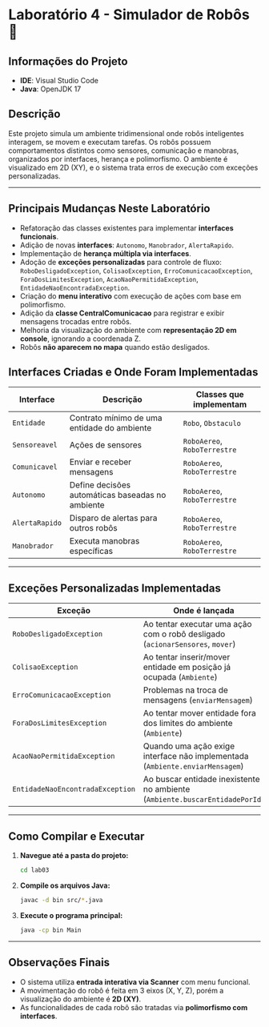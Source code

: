 # Laboratório 4 - Simulador de Robôs 🤖

## Informações do Projeto
- **IDE**: Visual Studio Code  
- **Java**: OpenJDK 17

## Descrição
Este projeto simula um ambiente tridimensional onde robôs inteligentes interagem, se movem e executam tarefas. Os robôs possuem comportamentos distintos como sensores, comunicação e manobras, organizados por interfaces, herança e polimorfismo. O ambiente é visualizado em 2D (XY), e o sistema trata erros de execução com exceções personalizadas.

---

## Principais Mudanças Neste Laboratório

- Refatoração das classes existentes para implementar **interfaces funcionais**.
- Adição de novas **interfaces**: `Autonomo`, `Manobrador`, `AlertaRapido`.
- Implementação de **herança múltipla via interfaces**.
- Adoção de **exceções personalizadas** para controle de fluxo: `RoboDesligadoException`, `ColisaoException`, `ErroComunicacaoException`, `ForaDosLimitesException`, `AcaoNaoPermitidaException`, `EntidadeNaoEncontradaException`.
- Criação do **menu interativo** com execução de ações com base em polimorfismo.
- Adição da **classe CentralComunicacao** para registrar e exibir mensagens trocadas entre robôs.
- Melhoria da visualização do ambiente com **representação 2D em console**, ignorando a coordenada Z.
- Robôs **não aparecem no mapa** quando estão desligados.

## Interfaces Criadas e Onde Foram Implementadas

| Interface       | Descrição                                             | Classes que implementam          |
|----------------|--------------------------------------------------------|----------------------------------|
| `Entidade`      | Contrato mínimo de uma entidade do ambiente           | `Robo`, `Obstaculo`              |
| `Sensoreavel`   | Ações de sensores                                     | `RoboAereo`, `RoboTerrestre`     |
| `Comunicavel`   | Enviar e receber mensagens                            | `RoboAereo`, `RoboTerrestre`     |
| `Autonomo`      | Define decisões automáticas baseadas no ambiente      | `RoboAereo`, `RoboTerrestre`     |
| `AlertaRapido`  | Disparo de alertas para outros robôs                  | `RoboAereo`, `RoboTerrestre`     |
| `Manobrador`    | Executa manobras específicas                          | `RoboAereo`, `RoboTerrestre`     |

---

## Exceções Personalizadas Implementadas

| Exceção                      | Onde é lançada                                                                 |
|-----------------------------|----------------------------------------------------------------------------------|
| `RoboDesligadoException`     | Ao tentar executar uma ação com o robô desligado (`acionarSensores`, `mover`)   |
| `ColisaoException`           | Ao tentar inserir/mover entidade em posição já ocupada (`Ambiente`)            |
| `ErroComunicacaoException`  | Problemas na troca de mensagens (`enviarMensagem`)                              |
| `ForaDosLimitesException`   | Ao tentar mover entidade fora dos limites do ambiente (`Ambiente`)             |
| `AcaoNaoPermitidaException` | Quando uma ação exige interface não implementada (`Ambiente.enviarMensagem`)   |
| `EntidadeNaoEncontradaException` | Ao buscar entidade inexistente no ambiente (`Ambiente.buscarEntidadePorId`) |

---

## Como Compilar e Executar

1. **Navegue até a pasta do projeto:**
   ```bash
   cd lab03
   ```

2. **Compile os arquivos Java:**
   ```bash
   javac -d bin src/*.java
   ```

3. **Execute o programa principal:**
   ```bash
   java -cp bin Main
   ```

---

## Observações Finais

- O sistema utiliza **entrada interativa via Scanner** com menu funcional.
- A movimentação do robô é feita em 3 eixos (X, Y, Z), porém a visualização do ambiente é **2D (XY)**.
- As funcionalidades de cada robô são tratadas via **polimorfismo com interfaces**.
